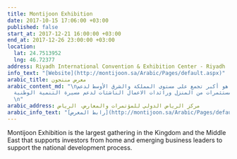 ```yaml
---
title: Montijoon Exhibition
date: 2017-10-15 17:06:00 +03:00
published: false
start_at: 2017-12-21 16:00:00 +03:00
end_at: 2017-12-26 23:00:00 +03:00
location:
  lat: 24.7513952
  lng: 46.72377
address: Riyadh International Convention & Exhibition Center - Riyadh
info_text: "[Website](http://montijoon.sa/Arabic/Pages/default.aspx)"
arabic_title: معرض منتجون
arabic_content_md: "\nمعرض منتجون هو أكبر تجمع على مستوى المملكة والشرق الأوسط لدعم
  المستثمرين و المستثمرات من المنزل ورائدات الاعمال الناشئات لدعم مسيرة التنمية الوطنية.
  \n"
arabic_address: مركز الرياض الدولي للمؤتمرات والمعارض، الرياض
arabic_info_text: "[رابط المعرض](http://montijoon.sa/Arabic/Pages/default.aspx)"
---
```



Montijoon Exhibition is the largest gathering in the Kingdom and the Middle East that supports investors from home and emerging business leaders to support the national development process.
